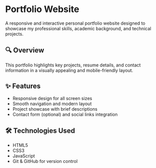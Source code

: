 # Portfolio Website

A responsive and interactive personal portfolio website designed to showcase my professional skills, academic background, and technical projects.

## 🔍 Overview

This portfolio highlights key projects, resume details, and contact information in a visually appealing and mobile-friendly layout.

## ✨ Features

- Responsive design for all screen sizes
- Smooth navigation and modern layout
- Project showcase with brief descriptions
- Contact form (optional) and social links integration


## 🛠️ Technologies Used

- HTML5
- CSS3
- JavaScript 
- Git & GitHub for version control

  


